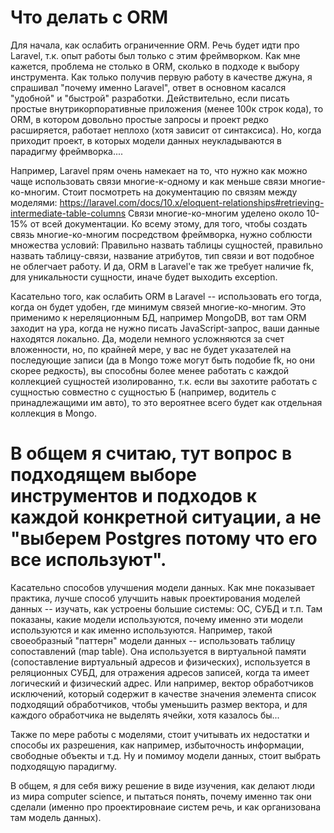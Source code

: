 # Что делать с ORM

Для начала, как ослабить ограниченние ORM. Речь будет идти про Laravel, т.к. опыт работы был только с этим фреймворком. Как мне кажется, проблема не столько в ORM, сколько в подходе к выбору инструмента. 
Как только получив первую работу в качестве джуна, я спрашивал "почему именно Laravel", ответ в основном касался "удобной" и "быстрой" разработки. 
Действительно, если писать простые внутрикорпоративные приложения (менее 100к строк кода), то ORM, в котором довольно простые запросы и проект редко расширяется, работает неплохо (хотя зависит от синтаксиса).
Но, когда приходит проект, в которых модели данных неукладываются в парадигму фреймворка....

Например, Laravel прям очень намекает на то, что нужно как можно чаще использовать связи многие-к-одному и как меньше связи многие-ко-многим. 
Стоит посмотреть на документацию по связям между моделями: https://laravel.com/docs/10.x/eloquent-relationships#retrieving-intermediate-table-columns
Связи многие-ко-многим уделено около 10-15% от всей документации. Ко всему этому, для того, чтобы создать связь многие-ко-многим посредством фреймворка, нужно соблюсти множества условий: 
Правильно назвать таблицы сущностей, правильно назвать таблицу-связи, название атрибутов, тип связи и вот подобное не облегчает работу.
И да, ORM в Laravel'e так же требует наличие fk, для уникальности сущности, иначе будет выходить exception.

Касательно того, как ослабить ORM в Laravel -- использовать его тогда, когда он будет удобен, где минимум связей многие-ко-многим. 
Это применимо к нереляционным БД, например MongoDB, вот там ORM заходит на ура, когда не нужно писать JavaScript-запрос, ваши данные находятся локально. 
Да, модели немного усложняются за счет вложенности, но, по крайней мере, у вас не будет указателей на последующие записи (да в Mongo тоже могут быть подобие fk, но они скорее редкость),
вы способны более менее работать с каждой коллекцией сущностей изолированно, т.к. если вы захотите работать с сущностью совместно с сущностью Б (например, водитель с принадлежащими им авто), то это вероятнее всего будет
как отдельная коллекция в Mongo.

В общем я считаю, тут вопрос в подходящем выборе инструментов и подходов к каждой конкретной ситуации, а не "выберем Postgres потому что его все используют".
==============================================================================================================================================================================================================================

Касательно способов улучшения модели данных.
Как мне показывает практика, лучше способ улучшить навык проектирования моделей данных -- изучать, как устроены большие системы: ОС, СУБД и т.п. Там показаны, какие модели используются, почему именно эти модели 
используются и как именно используются. Например, такой своеобразный "паттерн" модели данных -- использовать таблицу сопоставлений (map table). Она используется в виртуальной памяти (сопоставление виртуальный адресов 
и физических), используется в реляционных СУБД, для отражения адресов записей, когда та имеет логический и физический адрес. Или например, вектор обработчиков исключений, который содержит в качестве значения элемента список
подходящий обработчиков, чтобы уменьшить размер вектора, и для каждого обработчика не выделять ячейки, хотя казалось бы...

Также по мере работы с моделями, стоит учитывать их недостатки и способы их разрешения, как например, избыточность информации, свободные объекты и т.д.
Ну и помимоу модели данных, стоит выбрать подходящую парадигму.

В общем, я для себя вижу решение в виде изучения, как делают люди из мира computer science, и пытаться понять, почему именно так они сделали (именно про проектировнаие систем речь, и как организована там модель данных).
